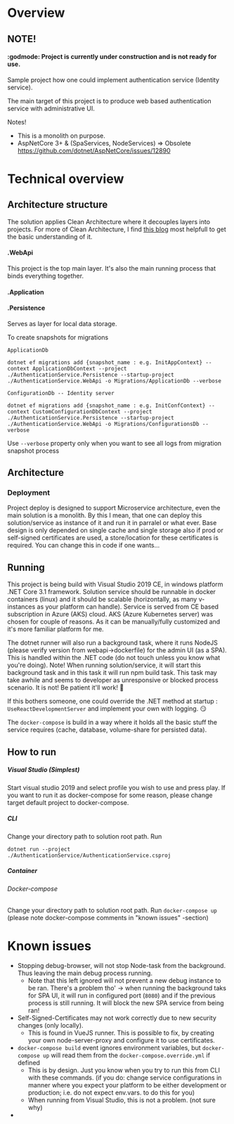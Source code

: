 # Overview

## NOTE! 
#### :godmode:  Project is currently under construction and is not ready for use.



Sample project how one could implement authentication service (Identity service).

The main target of this project is to produce web based authentication service with administrative UI.

Notes!
- This is a monolith on purpose.
- AspNetCore 3+ & (SpaServices, NodeServices)  => Obsolete https://github.com/dotnet/AspNetCore/issues/12890

# Technical overview

## Architecture structure

The solution applies Clean Architecture where it decouples layers into projects.
For more of Clean Architecture, I find [this blog](https://blog.cleancoder.com/uncle-bob/2012/08/13/the-clean-architecture.html) most helpfull to get the basic understanding of it.



#### .WebApi

This project is the top main layer. It's also the main running process that binds everything together.

#### .Application

#### .Persistence

Serves as layer for local data storage.

To create snapshots for migrations

`ApplicationDb`
```batch
dotnet ef migrations add {snapshot_name : e.g. InitAppContext} --context ApplicationDbContext --project ./AuthenticationService.Persistence --startup-project ./AuthenticationService.WebApi -o Migrations/ApplicationDb --verbose
```

`ConfigurationDb -- Identity server`
```batch
dotnet ef migrations add {snapshot_name : e.g. InitConfContext} --context CustomConfigurationDbContext --project ./AuthenticationService.Persistence --startup-project ./AuthenticationService.WebApi -o Migrations/ConfigurationsDb --verbose
```

Use `--verbose` property only when you want to see all logs from migration snapshot process



## Architecture



### Deployment

Project deploy is designed to support Microservice architecture, even the main solution is a monolith.
By this I mean, that one can deploy this solution/service as instance of it and run it in parralel or what ever.
Base design is only depended on single cache and single storage also if prod or self-signed certificates are used, a store/location for these certificates is required.
You can change this in code if one wants...

## Running

This project is being build with Visual Studio 2019 CE, in windows platform .NET Core 3.1 framework. 
Solution service should be runnable in docker containers (linux) and it should be scalable (horizontally, as many v-instances as your platform can handle).
Service is served from CE based subscription in Azure (AKS) cloud. AKS (Azure Kubernetes server) was chosen for couple of reasons. As it can be manually/fully customized and it's more familiar platform for me.

The dotnet runner will also run a background task, where it runs NodeJS (please verify version from webapi->dockerfile) for the admin UI (as a SPA). This is handled within the .NET code (do not touch unless you know what you're doing).
Note! When running solution/service, it will start this background task and in this task it will run npm build task. This task may take awhile and seems to developer as unresponsive or blocked process scenario. It is not! Be patient it'll work! :angel:

If this bothers someone, one could override the .NET method at startup : `UseReactDevelopmentServer` and implement your own with logging. :smirk:


The `docker-compose` is build in a way where it holds all the basic stuff the service requires (cache, database, volume-share for persisted data).


## How to run

##### Visual Studio (Simplest)
Start visual studio 2019 and select profile you wish to use and press play. If you want to run it as docker-compose for some reason, please change target default project to docker-compose.

##### CLI
Change your directory path to solution root path.
Run

`dotnet run --project ./AuthenticationService/AuthenticationService.csproj`

##### Container

###### Docker-compose

Change your directory path to solution root path.
Run
`docker-compose up`
(please note docker-compose comments in "known issues" -section)

# Known issues

- Stopping debug-browser, will not stop Node-task from the background. Thus leaving the main debug process running.
  - Note that this left ignored will not prevent a new debug instance to be ran. There's a problem tho' -> when running the background taks for SPA UI,
    it will run in configured port (`8080`) and if the previous process is still running. It will block the new SPA service from being ran!
- Self-Signed-Certificates may not work correctly due to new security changes (only locally).
  - This is found in VueJS runner. This is possible to fix, by creating your own node-server-proxy and configure it to use certificates.
- `docker-compose build` event ignores environment variables, but `docker-compose up` will read them from the `docker-compose.override.yml` if defined
  - This is by design. Just you know when you try to run this from CLI with these commands.
    (if you do: change service configurations in manner where you expect your platform to be either development or production; i.e. do not expect env.vars. to do this for you)
  - When running from Visual Studio, this is not a problem. (not sure why)
- 
